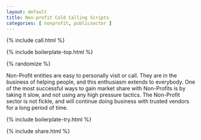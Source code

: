 ```yaml
---
layout: default
title: Non-profit Cold Calling Scripts
categories: [ nonprofit, publicsector ]
---
```


{% include call.html %}

{% include boilerplate-top.html %}


{% randomize %}

Non-Profit entities are easy to personally visit or call. They are in the business of helping people, and this enthusiasm extends to everybody. One of the most successful ways to gain market share with Non-Profits is by taking it slow, and not using any high pressure tactics. The Non-Profit sector is not fickle, and will continue doing business with trusted vendors for a long period of time.

{% include boilerplate-try.html %}

{% include share.html %}